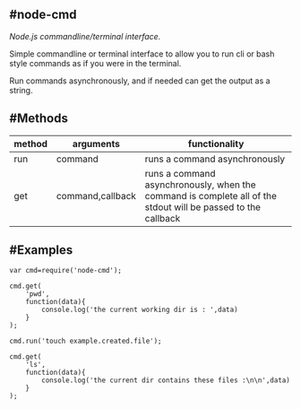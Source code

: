 #node-cmd
-
*Node.js commandline/terminal interface.*  

Simple commandline or terminal interface to allow you to run cli or bash style commands as if you were in the terminal.

Run commands asynchronously, and if needed can get the output as a string.

#Methods
-

|method | arguments | functionality |
|-------|-----------|---------------|
|run    | command   | runs a command asynchronously|
|get    | command,callback  | runs a command asynchronously, when the command is complete all of the stdout will be passed to the callback|


#Examples
-

    var cmd=require('node-cmd');
    
    cmd.get(
        'pwd',
        function(data){
            console.log('the current working dir is : ',data)
        }
    );
    
    cmd.run('touch example.created.file');
    
    cmd.get(
        'ls',
        function(data){
            console.log('the current dir contains these files :\n\n',data)
        }
    );

